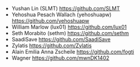 - Yushan Lin (SLMT) <https://github.com/SLMT>
- Yehoshua Pesach Wallach (yehoshuapw) <https://github.com/yehoshuapw>
- William Marlow (lux01) <https://github.com/lux01>
- Seth Morabito (sethm) <https://github.com/sethm>
- SaadiSave <https://github.com/SaadiSave>
- Zylatis <https://github.com/Zylatis>
- Alain Emilia Anna Zscheile <https://github.com/fogti>
- Wagner <https://github.com/mwnDK1402>
